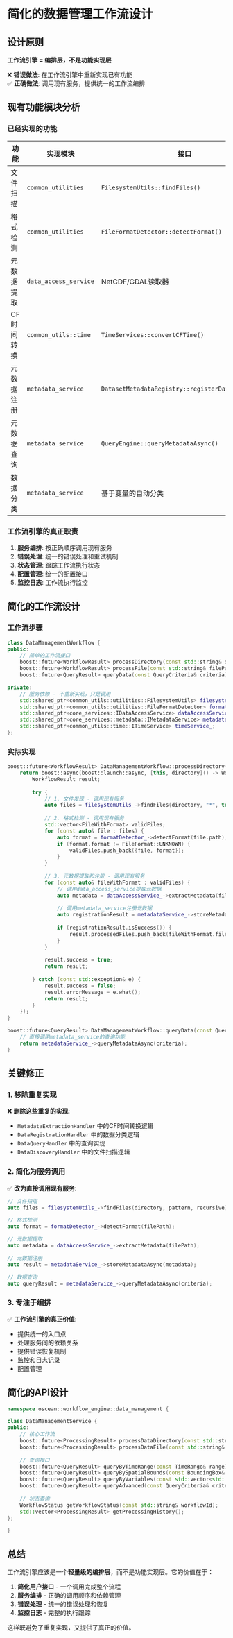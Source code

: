 # 简化的数据管理工作流设计

## 设计原则

**工作流引擎 = 编排层，不是功能实现层**

❌ **错误做法**: 在工作流引擎中重新实现已有功能  
✅ **正确做法**: 调用现有服务，提供统一的工作流编排

## 现有功能模块分析

### 已经实现的功能

| 功能 | 实现模块 | 接口 |
|------|----------|------|
| 文件扫描 | `common_utilities` | `FilesystemUtils::findFiles()` |
| 格式检测 | `common_utilities` | `FileFormatDetector::detectFormat()` |
| 元数据提取 | `data_access_service` | NetCDF/GDAL读取器 |
| CF时间转换 | `common_utils::time` | `TimeServices::convertCFTime()` |
| 元数据注册 | `metadata_service` | `DatasetMetadataRegistry::registerDatasetAsync()` |
| 元数据查询 | `metadata_service` | `QueryEngine::queryMetadataAsync()` |
| 数据分类 | `metadata_service` | 基于变量的自动分类 |

### 工作流引擎的真正职责

1. **服务编排**: 按正确顺序调用现有服务
2. **错误处理**: 统一的错误处理和重试机制
3. **状态管理**: 跟踪工作流执行状态
4. **配置管理**: 统一的配置接口
5. **监控日志**: 工作流执行监控

## 简化的工作流设计

### 工作流步骤

```cpp
class DataManagementWorkflow {
public:
    // 简单的工作流接口
    boost::future<WorkflowResult> processDirectory(const std::string& directory);
    boost::future<WorkflowResult> processFile(const std::string& filePath);
    boost::future<QueryResult> queryData(const QueryCriteria& criteria);

private:
    // 服务依赖 - 不重新实现，只是调用
    std::shared_ptr<common_utils::utilities::FilesystemUtils> filesystemUtils_;
    std::shared_ptr<common_utils::utilities::FileFormatDetector> formatDetector_;
    std::shared_ptr<core_services::IDataAccessService> dataAccessService_;
    std::shared_ptr<core_services::metadata::IMetadataService> metadataService_;
    std::shared_ptr<common_utils::time::ITimeService> timeService_;
};
```

### 实际实现

```cpp
boost::future<WorkflowResult> DataManagementWorkflow::processDirectory(const std::string& directory) {
    return boost::async(boost::launch::async, [this, directory]() -> WorkflowResult {
        WorkflowResult result;
        
        try {
            // 1. 文件发现 - 调用现有服务
            auto files = filesystemUtils_->findFiles(directory, "*", true);
            
            // 2. 格式检测 - 调用现有服务
            std::vector<FileWithFormat> validFiles;
            for (const auto& file : files) {
                auto format = formatDetector_->detectFormat(file.path);
                if (format.format != FileFormat::UNKNOWN) {
                    validFiles.push_back({file, format});
                }
            }
            
            // 3. 元数据提取和注册 - 调用现有服务
            for (const auto& fileWithFormat : validFiles) {
                // 调用data_access_service提取元数据
                auto metadata = dataAccessService_->extractMetadata(fileWithFormat.file.path);
                
                // 调用metadata_service注册元数据
                auto registrationResult = metadataService_->storeMetadataAsync(metadata).get();
                
                if (registrationResult.isSuccess()) {
                    result.processedFiles.push_back(fileWithFormat.file.path);
                }
            }
            
            result.success = true;
            return result;
            
        } catch (const std::exception& e) {
            result.success = false;
            result.errorMessage = e.what();
            return result;
        }
    });
}

boost::future<QueryResult> DataManagementWorkflow::queryData(const QueryCriteria& criteria) {
    // 直接调用metadata_service的查询功能
    return metadataService_->queryMetadataAsync(criteria);
}
```

## 关键修正

### 1. 移除重复实现

❌ **删除这些重复的实现**:
- `MetadataExtractionHandler` 中的CF时间转换逻辑
- `DataRegistrationHandler` 中的数据分类逻辑  
- `DataQueryHandler` 中的查询实现
- `DataDiscoveryHandler` 中的文件扫描逻辑

### 2. 简化为服务调用

✅ **改为直接调用现有服务**:
```cpp
// 文件扫描
auto files = filesystemUtils_->findFiles(directory, pattern, recursive);

// 格式检测
auto format = formatDetector_->detectFormat(filePath);

// 元数据提取
auto metadata = dataAccessService_->extractMetadata(filePath);

// 元数据注册
auto result = metadataService_->storeMetadataAsync(metadata);

// 数据查询
auto queryResult = metadataService_->queryMetadataAsync(criteria);
```

### 3. 专注于编排

✅ **工作流引擎的真正价值**:
- 提供统一的入口点
- 处理服务间的依赖关系
- 提供错误恢复机制
- 监控和日志记录
- 配置管理

## 简化的API设计

```cpp
namespace oscean::workflow_engine::data_management {

class DataManagementService {
public:
    // 核心工作流
    boost::future<ProcessingResult> processDataDirectory(const std::string& directory);
    boost::future<ProcessingResult> processDataFile(const std::string& filePath);
    
    // 查询接口
    boost::future<QueryResult> queryByTimeRange(const TimeRange& range);
    boost::future<QueryResult> queryBySpatialBounds(const BoundingBox& bounds);
    boost::future<QueryResult> queryByVariables(const std::vector<std::string>& variables);
    boost::future<QueryResult> queryAdvanced(const QueryCriteria& criteria);
    
    // 状态查询
    WorkflowStatus getWorkflowStatus(const std::string& workflowId);
    std::vector<ProcessingResult> getProcessingHistory();
};

}
```

## 总结

工作流引擎应该是一个**轻量级的编排层**，而不是功能实现层。它的价值在于：

1. **简化用户接口** - 一个调用完成整个流程
2. **服务编排** - 正确的调用顺序和依赖管理
3. **错误处理** - 统一的错误处理和恢复
4. **监控日志** - 完整的执行跟踪

这样既避免了重复实现，又提供了真正的价值。 
